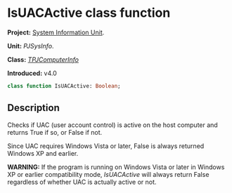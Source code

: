 # IsUACActive class function #

**Project:** [System Information Unit](SystemInformationUnit.md).

**Unit:** _PJSysInfo_.

**Class:** _[TPJComputerInfo](TPJComputerInfo.md)_

**Introduced:** v4.0

```pascal
class function IsUACActive: Boolean;
```

## Description ##

Checks if UAC (user account control) is active on the host computer and returns True if so, or False if not.

Since UAC requires Windows Vista or later, False is always returned Windows XP and earlier.

**WARNING:** If the program is running on Windows Vista or later in Windows XP or earlier compatibility mode, _IsUACActive_ will always return False regardless of whether UAC is actually active or not.